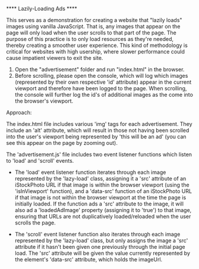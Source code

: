 **** Lazily-Loading Ads ****

This serves as a demonstration for creating a website that "lazily loads" images using vanilla JavaScript. That is, any images that appear on the page will only load when the user scrolls to that part of the page. The purpose of this practice is to only load resources as they're needed, thereby creating a smoother user experience. This kind of methodology is critical for websites with high usership, where slower performance could cause impatient viewers to exit the site.

1. Open the "advertisement" folder and run "index.html" in the browser.
2. Before scrolling, please open the console, which will log which images (represented by their own respective 'id' attribute) appear in the current viewport and therefore have been logged to the page. When scrolling, the console will further log the id's of additional images as the come into the browser's viewport.

Approach:

  The index.html file includes various 'img' tags for each advertisement. They include an 'alt' attribute, which will result in those not having been scrolled into the user's viewport being represented by 'this will be an ad' (you can see this appear on the page by zooming out).

  The 'advertisement.js' file includes two event listener functions which listen to 'load' and 'scroll' events.

  - The 'load' event listener function iterates through each image represented by the 'lazy-load' class, assigning it a 'src' attribute of an iStockPhoto URL if that image is within the browser viewport (using the 'isInViewport' function), and a 'data-src' function of an iStockPhoto URL if that image is not within the browser viewport at the time the page is initially loaded. If the function ads a 'src' attribute to the image, it will also ad a 'loadedAdImage' property (assigning it to 'true') to that image, ensuring that URLs are not duplicatively loaded/reloaded when the user scrolls the page.

  - The 'scroll' event listener function also iterates through each image represented by the 'lazy-load' class, but only assigns the image a 'src' attribute if it hasn't been given one previously through the initial page load. The 'src' attribute will be given the value currently represented by the element's 'data-src' attribute, which holds the imageUrl.
